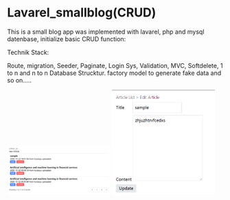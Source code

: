 # Lavarel_smallblog(CRUD)







This is a small blog app was implemented with lavarel, php and mysql datenbase,  initialize basic CRUD function:

Technik Stack:

Route, migration, Seeder, Paginate, Login Sys, Validation, MVC, Softdelete, 1 to n and n to n Database Strucktur. factory model to generate fake data and so on.....



<p float="left">
  <img src="shown_pics\1.png" width="240">
  <img src="shown_pics\2.png" width="240">
</p>



